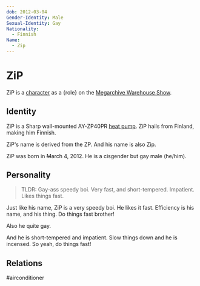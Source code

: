 ```yaml
---
dob: 2012-03-04
Gender-Identity: Male
Sexual-Identity: Gay
Nationality:
  - Finnish
Name:
  - Zip
---
```

# ZiP

ZiP is a [character](Characters.md) as a {role} on the [Megarchive Warehouse Show](Megarchive%20Warehouse%20Show.md).
## Identity

ZiP is a Sharp wall-mounted AY-ZP40PR [heat pump](../../Species/Air%20Conditioners.md). ZiP hails from Finland, making him Finnish.

ZiP's name is derived from the ZP. And his name is also Zip.

ZiP was born in ~~M~~arch 4, 2012. He is a cisgender but gay male (he/him).

## Personality

> TLDR: Gay-ass speedy boi. Very fast, and short-tempered. Impatient. Likes things fast.

Just like his name, ZiP is a very speedy boi. He likes it fast. Efficiency is his name, and his thing. Do things fast brother!

Also he quite gay.

And he is short-tempered and impatient. Slow things down and he is incensed. So yeah, do things fast!
## Relations

#airconditioner 